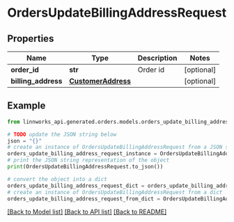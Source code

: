 # OrdersUpdateBillingAddressRequest


## Properties

Name | Type | Description | Notes
------------ | ------------- | ------------- | -------------
**order_id** | **str** | Order id | [optional] 
**billing_address** | [**CustomerAddress**](CustomerAddress.md) |  | [optional] 

## Example

```python
from linnworks_api.generated.orders.models.orders_update_billing_address_request import OrdersUpdateBillingAddressRequest

# TODO update the JSON string below
json = "{}"
# create an instance of OrdersUpdateBillingAddressRequest from a JSON string
orders_update_billing_address_request_instance = OrdersUpdateBillingAddressRequest.from_json(json)
# print the JSON string representation of the object
print(OrdersUpdateBillingAddressRequest.to_json())

# convert the object into a dict
orders_update_billing_address_request_dict = orders_update_billing_address_request_instance.to_dict()
# create an instance of OrdersUpdateBillingAddressRequest from a dict
orders_update_billing_address_request_from_dict = OrdersUpdateBillingAddressRequest.from_dict(orders_update_billing_address_request_dict)
```
[[Back to Model list]](../README.md#documentation-for-models) [[Back to API list]](../README.md#documentation-for-api-endpoints) [[Back to README]](../README.md)


